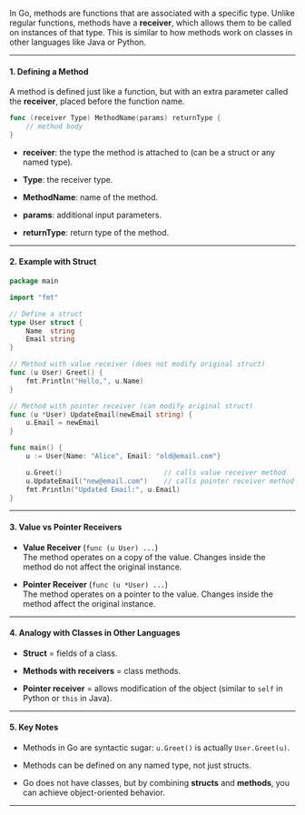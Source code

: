 

In Go, methods are functions that are associated with a specific type. Unlike regular functions, methods have a **receiver**, which allows them to be called on instances of that type. This is similar to how methods work on classes in other languages like Java or Python.

---

#### 1. Defining a Method

A method is defined just like a function, but with an extra parameter called the **receiver**, placed before the function name.

```go
func (receiver Type) MethodName(params) returnType {
    // method body
}
```

- **receiver**: the type the method is attached to (can be a struct or any named type).
    
- **Type**: the receiver type.
    
- **MethodName**: name of the method.
    
- **params**: additional input parameters.
    
- **returnType**: return type of the method.
    

---

#### 2. Example with Struct

```go
package main

import "fmt"

// Define a struct
type User struct {
    Name  string
    Email string
}

// Method with value receiver (does not modify original struct)
func (u User) Greet() {
    fmt.Println("Hello,", u.Name)
}

// Method with pointer receiver (can modify original struct)
func (u *User) UpdateEmail(newEmail string) {
    u.Email = newEmail
}

func main() {
    u := User{Name: "Alice", Email: "old@email.com"}

    u.Greet()                         // calls value receiver method
    u.UpdateEmail("new@email.com")    // calls pointer receiver method
    fmt.Println("Updated Email:", u.Email)
}
```

---

#### 3. Value vs Pointer Receivers

- **Value Receiver** (`func (u User) ...`)  
    The method operates on a copy of the value. Changes inside the method do not affect the original instance.
    
- **Pointer Receiver** (`func (u *User) ...`)  
    The method operates on a pointer to the value. Changes inside the method affect the original instance.
    

---

#### 4. Analogy with Classes in Other Languages

- **Struct** = fields of a class.
    
- **Methods with receivers** = class methods.
    
- **Pointer receiver** = allows modification of the object (similar to `self` in Python or `this` in Java).
    

---

#### 5. Key Notes

- Methods in Go are syntactic sugar: `u.Greet()` is actually `User.Greet(u)`.
    
- Methods can be defined on any named type, not just structs.
    
- Go does not have classes, but by combining **structs** and **methods**, you can achieve object-oriented behavior.
    

---
